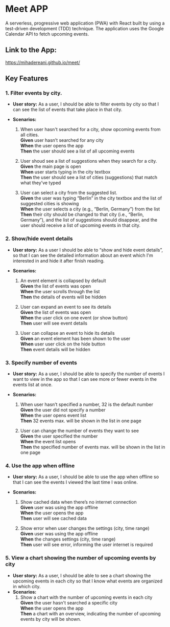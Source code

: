 # Meet APP

A serverless, progressive web application (PWA) with React built by using a test-driven development (TDD) technique. The application uses the Google Calendar API to fetch upcoming events.

## Link to the App:

https://mihadereani.github.io/meet/

## Key Features

### 1. Filter events by city.

- **User story:** As a user, I should be able to filter events by city so that I can see the list of events that take place in that city.
- **Scenarios:**

  1. When user hasn't searched for a city, show opcoming events from all cities.<br>
     **Given** user hasn’t searched for any city<br>
     **When** the user opens the app<br>
     **Then** the user should see a list of all upcoming events

  2. User shoud see a list of suggestions when they search for a city.<br>
     **Given** the main page is open<br>
     **When** user starts typing in the city textbox<br>
     **Then** the user should see a list of cities (suggestions) that match what they’ve typed

  3. User can select a city from the suggested list.<br>
     **Given** the user was typing “Berlin” in the city textbox and the list of suggested cities is showing<br>
     **When** the user selects a city (e.g., “Berlin, Germany”) from the list<br>
     **Then** their city should be changed to that city (i.e., “Berlin, Germany”), and the list of suggestions should disappear, and the user should receive a list of upcoming events in that city.

### 2. Show/hide event details

- **User story:** As a user I should be able to “show and hide event details”, so that I can see the detailed information about an event which I'm interested in and hide it after finish reading.
- **Scenarios:**

  1. An event element is collapsed by default<br>
     **Given** the list of events was open<br>
     **When** the user scrolls through the list<br>
     **Then** the details of events will be hidden

  2. User can expand an event to see its details<br>
     **Given** the list of events was open<br>
     **When** the user click on one event (or show button)<br>
     **Then** user will see event details

  3. User can collapse an event to hide its details<br>
     **Given** an event element has been shown to the user<br>
     **When** user user click on the hide button<br>
     **Then** event details will be hidden

### 3. Specify number of events

- **User story:** As a user, I should be able to specify the number of events I want to view in the app so that I can see more or fewer events in the events list at once.
- **Scenarios:**

  1. When user hasn’t specified a number, 32 is the default number<br>
     **Given** the user did not specify a number<br>
     **When** the user opens event list<br>
     **Then** 32 events max. will be shown in the list in one page

  2. User can change the number of events they want to see<br>
     **Given** the user specified the number<br>
     **When** the event list opens<br>
     **Then** the specified number of events max. will be shown in the list in one page

### 4. Use the app when offline

- **User story:** As a user, I should be able to use the app when offline so that I can see the events I viewed the last time I was online.
- **Scenarios:**

  1. Show cached data when there’s no internet connection<br>
     **Given** user was using the app offline<br>
     **When** the user opens the app<br>
     **Then** user will see cached data<br>

  2. Show error when user changes the settings (city, time range)<br>
     **Given** user was using the app offline<br>
     **When** the changes settings (city, time range)<br>
     **Then** user will see error, informing the user internet is required

### 5. View a chart showing the number of upcoming events by city

- **User story:** As a user, I should be able to see a chart showing the upcoming events in each city so that I know what events are organized in which city.
- **Scenarios:**
  1. Show a chart with the number of upcoming events in each city<br>
     **Given** the user hasn't searched a specific city<br>
     **When** the user opens the app<br>
     **Then** a chart with an overview, indicating the number of upcoming events by city will be shown.
